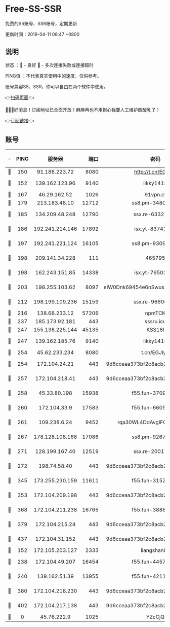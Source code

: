 # Free-SS-SSR

免费的SS账号、SSR账号，定期更新

更新时间：2019-04-11 08:47 +0800

## 说明

状态     ：🙂 - 良好 🙁 - 多次连接失败或连接超时

PING值   ：不代表真实使用中的速度，仅供参考。

账号兼容SS、SSR，你可以自由在两个软件中使用。

👉[扫码页面](https://liesauer.github.io/Free-SS-SSR/)👈

🎉🎉🎉好消息！订阅地址已全面开放！麻麻再也不用担心我要人工维护酸酸乳了！

👉[订阅链接](https://www.liesauer.net/yogurt/subscribe?ACCESS_TOKEN=DAYxR3mMaZAsaqUb)👈

## 账号

|-|PING|服务器|端口|密码|加密方式|区域|
|:----:|:----:|:-----:|-----:|:----:|:----:|:----:|
|🙂|150|91.188.223.72|8080|http://t.cn/EGJIyrl|rc4-md5|RU|
|🙂|152|139.162.123.96|9140|likky1415|aes-256-cfb|JP|
|🙂|167|46.29.162.52|1026|91vpn.cf|rc4-md5|RU|
|🙂|179|213.183.48.10|12712|ss8.pm-34809134|rc4-md5|RU|
|🙂|185|134.209.48.248|12790|ssx.re-63327109|aes-256-cfb|US|
|🙂|186|192.241.214.146|17892|isx.yt-83741234|aes-256-cfb|US|
|🙂|197|192.241.221.124|16105|ss8.pm-93095880|aes-256-cfb|US|
|🙂|198|209.141.34.228|111|465795|aes-256-cfb|US|
|🙂|198|162.243.151.85|14338|isx.yt-76503721|aes-256-cfb|US|
|🙂|203|198.255.103.62|8097|eIW0Dnk69454e6nSwuspv9DmS201tQ0D|aes-256-cfb|US|
|🙂|212|198.199.109.236|15159|ssx.re-96600501|aes-256-cfb|US|
|🙂|216|138.68.233.12|57206|npmTCK|rc4-md5|US|
|🙂|237|185.173.92.181|443|sssru.icu|rc4-md5|RU|
|🙂|247|155.138.225.144|45135|KSS18l|rc4-md5|US|
|🙂|247|139.162.185.76|9140|likky1415|aes-256-cfb|DE|
|🙂|254|45.62.233.234|8080|t.cn/EGJIyrl|rc4-md5|CA|
|🙂|254|172.104.24.21|443|9d6cceaa373bf2c8acb22e60b6a58be6|aes-256-cfb|US|
|🙂|257|172.104.218.41|443|9d6cceaa373bf2c8acb22e60b6a58be6|aes-256-cfb|US|
|🙂|258|45.33.80.198|15938|f55.fun-37093632|aes-256-cfb|US|
|🙂|260|172.104.33.9|17583|f55.fun-66050377|aes-256-cfb|SG|
|🙂|261|109.238.6.24|9452|rqa30WL4DdAvgIFG6Fs3znzTa|aes-256-cfb|FR|
|🙂|267|178.128.108.168|17086|ss8.pm-92671065|aes-256-cfb|SG|
|🙂|271|128.199.167.40|12519|ssx.re-20017182|aes-256-cfb|SG|
|🙂|272|198.74.58.40|443|9d6cceaa373bf2c8acb22e60b6a58be6|aes-256-cfb|US|
|🙂|345|173.255.230.159|11611|f55.fun-31525940|aes-256-cfb|US|
|🙂|353|172.104.209.198|443|9d6cceaa373bf2c8acb22e60b6a58be6|aes-256-cfb|US|
|🙂|368|172.104.211.238|16765|f55.fun-38882804|aes-256-cfb|US|
|🙂|379|172.104.215.24|443|9d6cceaa373bf2c8acb22e60b6a58be6|aes-256-cfb|US|
|🙂|437|172.104.31.152|443|9d6cceaa373bf2c8acb22e60b6a58be6|aes-256-cfb|US|
|🙂|152|172.105.203.127|2333|liangshanbo|chacha20|JP|
|🙂|238|172.104.49.207|16454|f55.fun-44571125|aes-256-cfb|SG|
|🙂|240|139.162.51.39|13955|f55.fun-42110980|aes-256-cfb|SG|
|🙂|380|172.104.218.230|443|9d6cceaa373bf2c8acb22e60b6a58be6|aes-256-cfb|US|
|🙂|402|172.104.217.138|443|9d6cceaa373bf2c8acb22e60b6a58be6|aes-256-cfb|US|
|🙁|0|45.76.222.9|1025|YZcCjQ|rc4-md5|JP|
